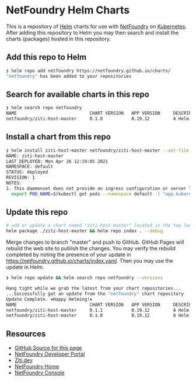 
# NetFoundry Helm Charts

This is a repository of [Helm](https://helm.sh/) charts for use with [NetFoundry](https://developer.netfoundry.io) on [Kubernetes](https://kubernetes.io/). After adding this repository to Helm you may then search and install the charts (packages) hosted in this repository.

## Add this repo to Helm

```bash
❯ helm repo add netfoundry https://netfoundry.github.io/charts/                                                                                               
"netfoundry" has been added to your repositories                         
```

## Search for available charts in this repo

```bash
❯ helm search repo netfoundry
NAME                            CHART VERSION   APP VERSION     DESCRIPTION                
netfoundry/ziti-host-master     0.1.0           0.19.12         A Helm chart for Kubernetes
```

## Install a chart from this repo

```bash
❯ helm install ziti-host-master netfoundry/ziti-host-master --set-file enrollmentToken=./Linux1.jwt
NAME: ziti-host-master
LAST DEPLOYED: Mon Apr 26 12:19:05 2021
NAMESPACE: default
STATUS: deployed
REVISION: 1
NOTES:
1. This daemonset does not provide an ingress configuration or server listener port, only egress from the pod to "endpoint-hosted" services for a NetFoundry network:
  export POD_NAME=$(kubectl get pods --namespace default -l "app.kubernetes.io/name=ziti-host-master,app.kubernetes.io/instance=ziti-host-master" -o jsonpath="{.items[0].metadata.name}")
```

## Update this repo

```bash
# add or update a chart named "ziti-host-master" located in the top level of this repo
helm package ./ziti-host-master && helm repo index . --debug
```

Merge changes to branch "master" and push to GitHub. GitHub Pages will rebuild the web site to publish the changes. You may verify the rebuild completed by noting the presence of your update in https://netfoundry.github.io/charts/index.yaml. Then you may use the update in Helm.

```bash
❯ helm repo update && helm search repo netfoundry --versions

Hang tight while we grab the latest from your chart repositories...
...Successfully got an update from the "netfoundry" chart repository
Update Complete. ⎈Happy Helming!⎈
NAME                            CHART VERSION   APP VERSION     DESCRIPTION                
netfoundry/ziti-host-master     0.1.1           0.19.12         A Helm chart for Kubernetes
netfoundry/ziti-host-master     0.1.0           0.19.12         A Helm chart for Kubernetes
```

## Resources

* [GitHub Source for this page](https://github.com/netfoundry/charts)
* [NetFoundry Developer Portal](https://developer.netfoundry.io/)
* [Ziti.dev](https://ziti.dev/)
* [NetFoundry Home](https://netfoundry.io/)
* [NetFoundry Console](https://nfconsole.io/)
